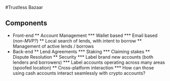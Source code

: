 #Trustless Bazaar

## Components
* Front-end
  ** Account Management
     *** Wallet based
     *** Email based (*non-MVP?*)
  ** Local search of lends, with intent to borrow
  ** Management of active lends / borrows
* Back-end
  ** Lend Agreements
     *** Staking
     *** Claiming stakes
  ** Dispute Resolution
  ** Security
     *** Label brand new accounts (both lenders and borrowers)
     *** Label accounts operating across many areas (spoofed location)
  ** Cross-platform interaction
     *** How can those using cash accounts interact seamlessly with crypto accounts?
